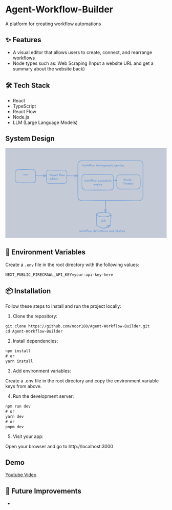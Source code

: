 # Agent-Workflow-Builder
A platform for creating workflow automations

## ✨ Features

- A visual editor that allows users to create, connect, and rearrange workflows
- Node types such as: Web Scraping (Input a website URL and get a summary about the website back)

## 🛠️ Tech Stack

- React  
- TypeScript
- React Flow
- Node.js
- LLM (Large Language Models)

## System Design
<img src="https://github.com/noor188/Agent-Workflow-Builder/blob/main/img/sustem-design.png" alt="System design diagram">

## 🔐 Environment Variables

Create a `.env` file in the root directory with the following values:

```env
NEXT_PUBLIC_FIRECRAWL_API_KEY=your-api-key-here
```
## 📦 Installation

Follow these steps to install and run the project locally:

1. Clone the repository:
   
```
git clone https://github.com/noor188/Agent-Workflow-Builder.git
cd Agent-Workflow-Builder
```

2. Install dependencies:
```
npm install
# or
yarn install
```

3. Add environment variables:

Create a .env file in the root directory and copy the environment variable keys from above.

4. Run the development server:

```
npm run dev
# or
yarn dev
# or
pnpm dev
```

5. Visit your app:

Open your browser and go to http://localhost:3000

## Demo
<a href=""> Youtube Video</a>

## 🧠 Future Improvements
- 


